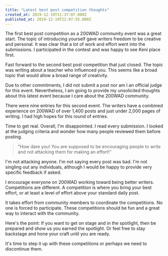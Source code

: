 ```yaml
---
title: "Latest best post competition thoughts"
created_at: 2019-12-19T11:37:07.000Z
published_at: 2019-12-19T22:07:55.000Z
---
```

The first best post competition as a 200WAD community event was a great start. The topic of introducing yourself gave writers freedom to be creative and personal. It was clear that a lot of work and effort went into the submissions. I participated in the contest and was happy to see Keni place first. 

Fast forward to the second best post competition that just closed. The topic was writing about a teacher who influenced you. This seems like a broad topic that would allow a broad range of creativity.  

Due to other commitments, I did not submit a post nor am I an official judge for this event. Nevertheless, I am going to provide my unsolicited thoughts about this latest event because I care about the 200WAD community.

There were nine entries for this second event. The writers have a combined experience on 200WAD of over 1,400 posts and just under 2,000 pages of writing. I had high hopes for this round of entries.

Time to get real. Overall, I'm disappointed. I read every submission. I looked at the judging criteria and wonder how many people reviewed them before posting.  

> "How dare you! You are supposed to be encouraging people to write and not attacking them for making an effort!" 

I'm not attacking anyone. I'm not saying every post was bad. I'm not singling out any individuals, although I would be happy to provide very specific feedback if asked. 

I encourage everyone on 200WAD working toward being better writers. Competitions are different. A competition is where you bring your best effort, or at least a level of effort above your standard daily post. 

It takes effort from community members to coordinate the competitions. No one is forced to participate. These competitions should be fun and a great way to interact with the community. 

Here's the point: If you want to get on stage and in the spotlight, then be prepared and show us you earned the spotlight. Or feel free to stay backstage and hone your craft until you are ready.

It's time to step it up with these competitions or perhaps we need to discontinue them.
